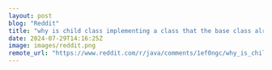```yaml
---
layout: post
blog: "Reddit"
title: "why is child class implementing a class that the base class already implements?"
date: 2024-07-29T14:16:25Z
image: images/reddit.png
remote_url: "https://www.reddit.com/r/java/comments/1ef0ngc/why_is_child_class_implementing_a_class_that_the/"
---
```

